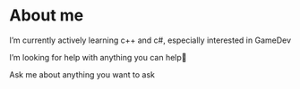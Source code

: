 # About me

I’m currently actively learning c++ and c#, especially interested in GameDev

I’m looking for help with anything you can help🤗

Ask me about anything you want to ask
